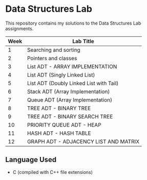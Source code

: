 # Data Structures Lab 

This repository contains my solutions to the Data Structures Lab assignments. 


| Week | Lab Title     | 
|------|-----------------------------|
| 1 | Searching and sorting               | 
| 2 | Pointers and classes               | 
| 3 | List ADT - ARRAY IMPLEMENTATION               | 
| 4 | List ADT (Singly Linked List)               | 
| 5 | List ADT (Doubly Linked List with Tail)               |
| 6 | Stack ADT (Array Implementation)               | 
| 7 | Queue ADT (Array Implementation)               | 
| 8 | TREE ADT - BINARY TREE               | 
| 9 | TREE ADT - BINARY SEARCH TREE               | 
| 10 | PRIORITY QUEUE ADT - HEAP               | 
| 11 | HASH ADT - HASH TABLE               | 
| 12 | GRAPH ADT - ADJACENCY LIST AND MATRIX               | 

##  Language Used
- C (compiled with C++ file extensions)

